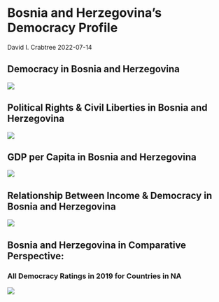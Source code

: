 Bosnia and Herzegovina’s Democracy Profile
================
David I. Crabtree
2022-07-14

## Democracy in Bosnia and Herzegovina

![](C:\Users\David\Desktop\PROGRA~1\FILESA~1\CFSS\hw06\reports\BOSNIA~1/figure-gfm/Demscore-1.png)<!-- -->

## Political Rights & Civil Liberties in Bosnia and Herzegovina

![](C:\Users\David\Desktop\PROGRA~1\FILESA~1\CFSS\hw06\reports\BOSNIA~1/figure-gfm/Political%20Rights%20&%20Civil%20Libs-1.png)<!-- -->

## GDP per Capita in Bosnia and Herzegovina

![](C:\Users\David\Desktop\PROGRA~1\FILESA~1\CFSS\hw06\reports\BOSNIA~1/figure-gfm/GDP%20per%20Capita-1.png)<!-- -->

## Relationship Between Income & Democracy in Bosnia and Herzegovina

![](C:\Users\David\Desktop\PROGRA~1\FILESA~1\CFSS\hw06\reports\BOSNIA~1/figure-gfm/Income%20&%20Dem-1.png)<!-- -->

## Bosnia and Herzegovina in Comparative Perspective:

### All Democracy Ratings in 2019 for Countries in NA

![](C:\Users\David\Desktop\PROGRA~1\FILESA~1\CFSS\hw06\reports\BOSNIA~1/figure-gfm/Democracy%20in%20Comparative%20Perspective-1.png)<!-- -->
